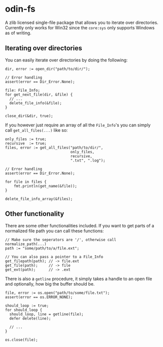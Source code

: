 # odin-fs
A zlib licensed single-file package that allows you to iterate over directories.
Currently only works for Win32 since the `core:sys` only supports Windows as of writing. 

## Iterating over directories
You can easily iterate over directories by doing the following:
```
dir, error := open_dir("path/to/dir/");

// Error handling
assert(error == Dir_Error.None);

file: File_Info;
for get_next_file(dir, &file) {
  // ...
  delete_file_info(&file);
}

close_dir(&dir, true);
```

If you however just require an array of all the `File_Info`'s
you can simply call `get_all_files(...)` like so:
```
only_files := true;
recursive  := true;
files, error := get_all_files("path/to/dir/",
                              only_files,
                              recursive,
                              ".txt", ".log");

// Error handling
assert(error == Dir_Error.None);

for file in files {
    fmt.println(get_name(&file));
}

delete_file_info_array(&files);
```

## Other functionality
There are some other functionalities included.
If you want to get parts of a normalized file path you can call these functions:
```
// Make sure the seperators are '/', otherwise call normalize_path(...)
path := "some/path/to/a/file.ext";

// You can also pass a pointer to a File_Info
get_filepath(path); // -> file.ext
get_file(path);     // -> file
get_ext(path);      // -> .ext

```
There is also a `getline` procedure, it simply takes a handle to an open file
and optionally, how big the buffer should be.
```
file, error := os.open("path/to/some/file.txt");
assert(error == os.ERROR_NONE);

should_loop := true;
for should_loop {
  should_loop, line = getline(file);
  defer delete(line);
  
  // ...
}

os.close(file);
```
